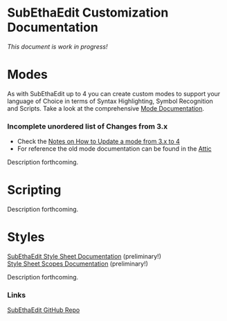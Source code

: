 # SubEthaEdit Customization Documentation

*This document is work in progress!*

# Modes
As with SubEthaEdit up to 4 you can create custom modes to support your language of Choice in terms of Syntax Highlighting, Symbol Recognition and Scripts.
Take a look at the comprehensive [Mode Documentation][ModeExample].


### Incomplete unordered list of Changes from 3.x

* Check the [Notes on How to Update a mode from 3.x to 4][ModeUpdate]
* For reference the old mode documentation can be found in the [Attic][ModeDocu3]
  

Description forthcoming.

  
# Scripting

Description forthcoming.


# Styles

[SubEthaEdit Style Sheet Documentation][Styles] (preliminary!)  
[Style Sheet Scopes Documentation][Scopes] (preliminary!)

Description forthcoming.


### Links
[SubEthaEdit GitHub Repo][see_github]  


<!-- Referenced Files -->
[ModeDocu3]: http://htmlpreview.github.io?https://github.com/codingmonkeys/SubEthaEdit/blob/master/Attic/SubEthaEdit3/Documentation/mode.html "SubEthaEdit 3.x Mode Documentation"

[ModeUpdate]: ModeUpdateNotes.md "Notes on updating modes from SubEthaEdit 3 to 4"
[Scopes]: Styles/Scopes.md "Style Sheet Scopes Documentation"

<!-- Referenced Paths -->
[ModeExample]: ExampleMode "SubEthaEdit 4 Example Mode"
[Styles]: Styles "SubEthaEdit Style Sheet Documentation"

<!-- Referenced URLs -->
[see_github]: https://github.com/codingmonkeys/SubEthaEdit "SubEthaEdit GitHub Repo"
